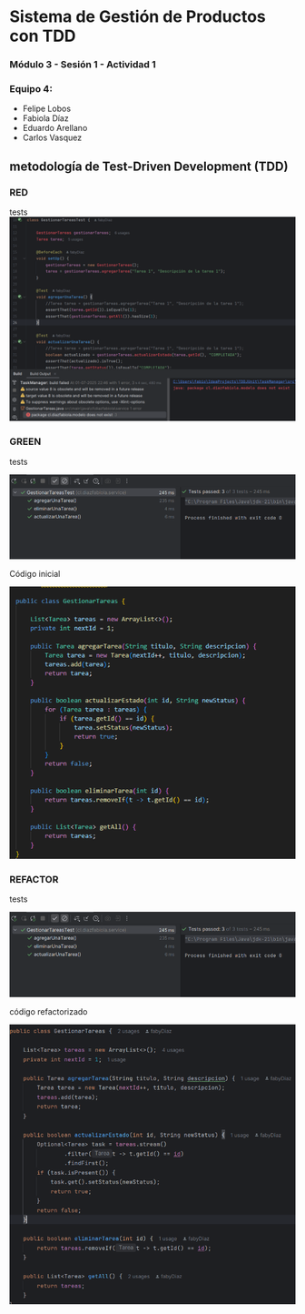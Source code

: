 # Sistema de Gestión de Productos con TDD

### Módulo 3 - Sesión 1 - Actividad 1

### Equipo 4: 
- Felipe Lobos
- Fabiola Díaz
- Eduardo Arellano
- Carlos Vasquez
## metodología de Test-Driven Development (TDD)
### RED
tests
![RED](img/red.png)


### GREEN
tests

![GREEN](img/refactor.png)

Código inicial

![GREEN](img/greencodigo.png)

### REFACTOR
tests

![GREEN](img/refactor.png)

código refactorizado

![GREEN](img/codigogreen.png)



